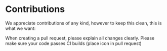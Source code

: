 # Contributions

We appreciate contributions of any kind, however to keep this clean, this is what we want:

When creating a pull request, please explain all changes clearly. Please make sure your code passes CI builds
(place icon in pull request)

